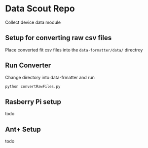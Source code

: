 # Data Scout Repo
Collect device data module

## Setup for converting raw csv files

Place converted fit csv files into the `data-formatter/data/` directroy

## Run Converter

Change directory into data-frmatter and run 

```python
python convertRawFiles.py
```

## Rasberry Pi setup

todo

## Ant+ Setup

todo

